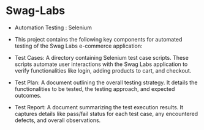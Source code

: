 # Swag-Labs
- Automation Testing : Selenium
- This project contains the following key components for automated testing of the Swag Labs e-commerce application:

- Test Cases: A directory containing Selenium test case scripts. These scripts automate user interactions with the Swag Labs application to verify functionalities like login, adding products to cart, and checkout. 
- Test Plan: A document outlining the overall testing strategy. It details the functionalities to be tested, the testing approach, and expected outcomes. 
- Test Report: A document summarizing the test execution results. It captures details like pass/fail status for each test case, any encountered defects, and overall observations.
